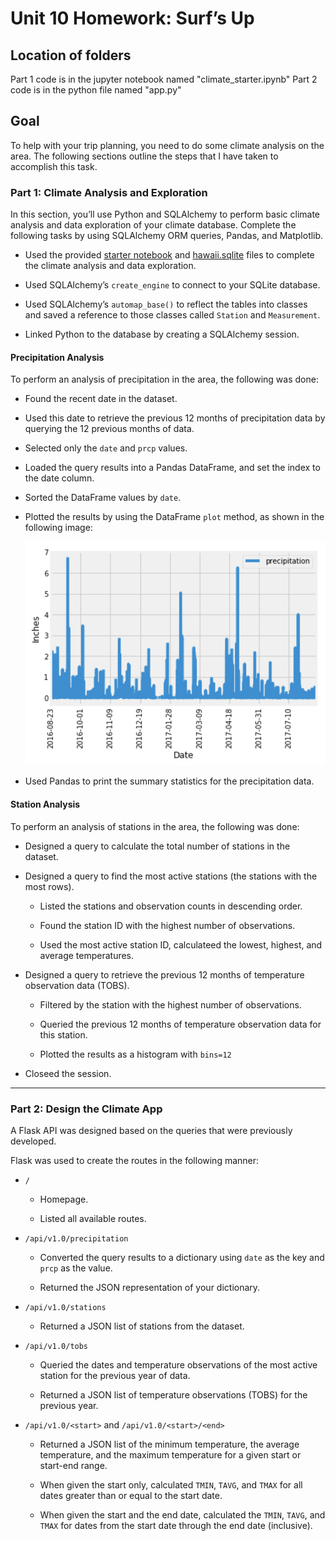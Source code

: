 # Unit 10 Homework: Surf’s Up

## Location of folders

Part 1 code is in the jupyter notebook named "climate_starter.ipynb"
Part 2 code is in the python file named "app.py"

## Goal

 To help with your trip planning, you need to do some climate analysis on the area. The following sections outline the steps that I have taken to accomplish this task.

### Part 1: Climate Analysis and Exploration

In this section, you’ll use Python and SQLAlchemy to perform basic climate analysis and data exploration of your climate database. Complete the following tasks by using SQLAlchemy ORM queries, Pandas, and Matplotlib.

* Used the provided [starter notebook](climate_starter.ipynb) and [hawaii.sqlite](Resources/hawaii.sqlite) files to complete the climate analysis and data exploration.

* Used SQLAlchemy’s `create_engine` to connect to your SQLite database.

* Used SQLAlchemy’s `automap_base()` to reflect the tables into classes and saved a reference to those classes called `Station` and `Measurement`.

* Linked Python to the database by creating a SQLAlchemy session.

#### Precipitation Analysis

To perform an analysis of precipitation in the area, the following was done:

* Found the recent date in the dataset.

* Used this date to retrieve the previous 12 months of precipitation data by querying the 12 previous months of data.

* Selected only the `date` and `prcp` values.

* Loaded the query results into a Pandas DataFrame, and set the index to the date column.

* Sorted the DataFrame values by `date`.

* Plotted the results by using the DataFrame `plot` method, as shown in the following image:

  ![precipitation](Images/precipitation.png)

* Used Pandas to print the summary statistics for the precipitation data.

#### Station Analysis

To perform an analysis of stations in the area, the following was done:

* Designed a query to calculate the total number of stations in the dataset.

* Designed a query to find the most active stations (the stations with the most rows).

    * Listed the stations and observation counts in descending order.

    * Found the station ID with the highest number of observations.

    * Used the most active station ID, calculateed the lowest, highest, and average temperatures.

* Designed a query to retrieve the previous 12 months of temperature observation data (TOBS).

    * Filtered by the station with the highest number of observations.

    * Queried the previous 12 months of temperature observation data for this station.

    * Plotted the results as a histogram with `bins=12`

* Closeed the session.

- - -

### Part 2: Design the Climate App

A Flask API was designed based on the queries that were previously developed.

Flask was used to create the routes in the following manner:

* `/`

    * Homepage.

    * Listed all available routes.

* `/api/v1.0/precipitation`

    * Converted the query results to a dictionary using `date` as the key and `prcp` as the value.

    * Returned the JSON representation of your dictionary.

* `/api/v1.0/stations`

    * Returned a JSON list of stations from the dataset.

* `/api/v1.0/tobs`

    * Queried the dates and temperature observations of the most active station for the previous year of data.

    * Returned a JSON list of temperature observations (TOBS) for the previous year.

* `/api/v1.0/<start>` and `/api/v1.0/<start>/<end>`

    * Returned a JSON list of the minimum temperature, the average temperature, and the maximum temperature for a given start or start-end range.

    * When given the start only, calculated `TMIN`, `TAVG`, and `TMAX` for all dates greater than or equal to the start date.

    * When given the start and the end date, calculated the `TMIN`, `TAVG`, and `TMAX` for dates from the start date through the end date (inclusive).
